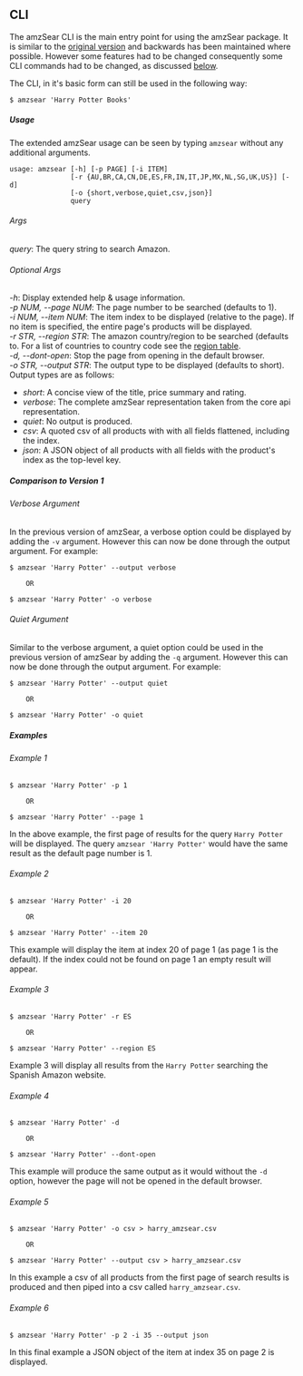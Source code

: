 ## CLI

The amzSear CLI is the main entry point for using the amzSear package. It is similar to the [original version](../../legacy/v1) and backwards has been maintained where possible. However some features had to be changed consequently some CLI commands had to be changed, as discussed [below](#comparison-to-version-1).

The CLI, in it's basic form can still be used in the following way:

```
$ amzsear 'Harry Potter Books'
```

<a name="usage"></a>
##### Usage

The extended amzSear usage can be seen by typing `amzsear` without any additional arguments.

```
usage: amzsear [-h] [-p PAGE] [-i ITEM]
               [-r {AU,BR,CA,CN,DE,ES,FR,IN,IT,JP,MX,NL,SG,UK,US}] [-d]
               [-o {short,verbose,quiet,csv,json}]
               query
```

###### Args
*query*: The query string to search Amazon.

###### Optional Args
*-h*: Display extended help & usage information.  
*-p NUM, --page NUM*: The page number to be searched (defaults to 1).  
*-i NUM, --item NUM*: The item index to be displayed (relative to the page). If no item is specified, the entire page's products will be displayed.  
*-r STR, --region STR*: The amazon country/region to be searched (defaults to. For a list of countries to country code see the [region table](../regions.md).  
*-d, --dont-open*: Stop the page from opening in the default browser.  
*-o STR, --output STR*: The output type to be displayed (defaults to short). Output types are as follows:
* *short*: A concise view of the title, price summary and rating.
* *verbose*: The complete amzSear representation taken from the core api representation.
* *quiet*: No output is produced.
* *csv*: A quoted csv of all products with with all fields flattened, including the index.
* *json*: A JSON object of all products with all fields with the product's index as the top-level key.

<a name="comparison-to-version-1"></a>
##### Comparison to Version 1

###### Verbose Argument
In the previous version of amzSear, a verbose option could be displayed by adding the `-v` argument. However this can now be done through the output argument. For example:
```
$ amzsear 'Harry Potter' --output verbose

	OR

$ amzsear 'Harry Potter' -o verbose
```

###### Quiet Argument
Similar to the verbose argument, a quiet option could be used in the previous version of amzSear by adding the `-q` argument. However this can now be done through the output argument. For example:
```
$ amzsear 'Harry Potter' --output quiet

	OR

$ amzsear 'Harry Potter' -o quiet
```

<a name="examples"></a>
##### Examples

###### Example 1
```
$ amzsear 'Harry Potter' -p 1

	OR

$ amzsear 'Harry Potter' --page 1
```
In the above example, the first page of results for the query `Harry Potter` will be displayed. The query `amzsear 'Harry Potter'` would have the same result as the default page number is 1.

###### Example 2
```
$ amzsear 'Harry Potter' -i 20

	OR

$ amzsear 'Harry Potter' --item 20
```
This example will display the item at index 20 of page 1 (as page 1 is the default). If the index could not be found on page 1 an empty result will appear.

###### Example 3
```
$ amzsear 'Harry Potter' -r ES

	OR
    
$ amzsear 'Harry Potter' --region ES
```
Example 3 will display all results from the `Harry Potter` searching the Spanish Amazon website. 

###### Example 4
```
$ amzsear 'Harry Potter' -d

	OR
    
$ amzsear 'Harry Potter' --dont-open
```
This example will produce the same output as it would without the `-d` option, however the page will not be opened in the default browser.

###### Example 5
```
$ amzsear 'Harry Potter' -o csv > harry_amzsear.csv

	OR
    
$ amzsear 'Harry Potter' --output csv > harry_amzsear.csv
```
In this example a csv of all products from the first page of search results is produced and then piped into a csv called `harry_amzsear.csv`.

###### Example 6
```
$ amzsear 'Harry Potter' -p 2 -i 35 --output json
```
In this final example a JSON object of the item at index 35 on page 2 is displayed.



